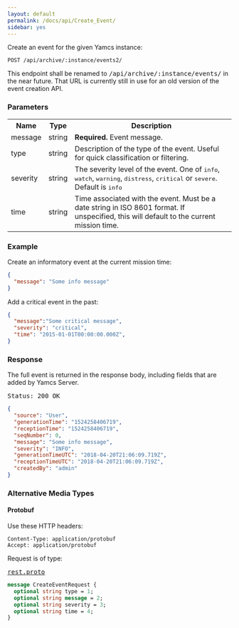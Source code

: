 ```yaml
---
layout: default
permalink: /docs/api/Create_Event/
sidebar: yes
---
```


Create an event for the given Yamcs instance:

    POST /api/archive/:instance/events2/

<div class="hint">
    This endpoint shall be renamed to <tt>/api/archive/:instance/events/</tt> in the near future.
    That URL is currently still in use for an old version of the event creation API.
</div>
    
  
### Parameters

<table class="inline">
  <tr>
    <th>Name</th>
    <th>Type</th>
    <th>Description</th>
  </tr>
  <tr>
    <td class="code">message</td>
    <td class="code">string</td>
    <td><strong>Required.</strong> Event message.</td>
  </tr>
  <tr>
    <td class="code">type</td>
    <td class="code">string</td>
    <td>Description of the type of the event. Useful for quick classification or filtering.</td>
  </tr>
  <tr>
    <td class="code">severity</td>
    <td class="code">string</td>
    <td>The severity level of the event. One of <tt>info</tt>, <tt>watch</tt>, <tt>warning</tt>, <tt>distress</tt>, <tt>critical</tt> or <tt>severe</tt>. Default is <tt>info</tt></td>
  </tr>
  <tr>
    <td class="code">time</td>
    <td class="code">string</td>
    <td>Time associated with the event. Must be a date string in ISO 8601 format. If unspecified, this will default to the current mission time.</td>
  </tr>
</table>


### Example

Create an informatory event at the current mission time:

```json
{
  "message": "Some info message"
}
```

Add a critical event in the past:

```json
{
  "message":"Some critical message",
  "severity": "critical",
  "time": "2015-01-01T00:00:00.000Z",
}
```

### Response

The full event is returned in the response body, including fields that are added by Yamcs Server.

<pre class="header">Status: 200 OK</pre>
```json
{
  "source": "User",
  "generationTime": "1524258406719",
  "receptionTime": "1524258406719",
  "seqNumber": 0,
  "message": "Some info message",
  "severity": "INFO",
  "generationTimeUTC": "2018-04-20T21:06:09.719Z",
  "receptionTimeUTC": "2018-04-20T21:06:09.719Z",
  "createdBy": "admin"
}
```


### Alternative Media Types

#### Protobuf

Use these HTTP headers:

    Content-Type: application/protobuf
    Accept: application/protobuf
    
Request is of type:

<pre class="r header"><a href="/docs/api/rest.proto/">rest.proto</a></pre>
```proto
message CreateEventRequest {
  optional string type = 1;
  optional string message = 2;
  optional string severity = 3;
  optional string time = 4;
}
```
